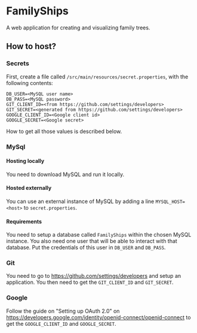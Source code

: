 # FamilyShips

A web application for creating and visualizing family trees.

## How to host?

### Secrets

First, create a file called `/src/main/resources/secret.properties`, with the following contents:

```
DB_USER=<MySQL user name>
DB_PASS=<MySQL password>
GIT_CLIENT_ID=<from https://github.com/settings/developers>
GIT_SECRET=<generated from https://github.com/settings/developers>
GOOGLE_CLIENT_ID=<Google client id>
GOOGLE_SECRET=<Google secret>
```

How to get all those values is described below.

### MySql

#### Hosting locally

You need to download MySQL and run it locally. 

#### Hosted externally

You can use an external instance of MySQL by adding a line `MYSQL_HOST=<host>` to `secret.properties`.

#### Requirements

You need to setup a database called `FamilyShips` within the chosen MySQL instance. You also need one user that will be able to interact with that database. Put the credentials of this user in `DB_USER` and `DB_PASS`.

### Git

You need to go to https://github.com/settings/developers and setup an application. You then need to get the `GIT_CLIENT_ID` and `GIT_SECRET`.

### Google

Follow the guide on "Setting up OAuth 2.0" on https://developers.google.com/identity/openid-connect/openid-connect to get the `GOOGLE_CLIENT_ID` and `GOOGLE_SECRET`.
